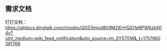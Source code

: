 ## 需求文档

钉钉文档：<https://alidocs.dingtalk.com/i/nodes/QG53mjyd809M2lErHQlO1eRPW6zbX04v?utm_medium=wiki_feed_notification&utm_source=im_SYSTEM&_t=1757660381766>
